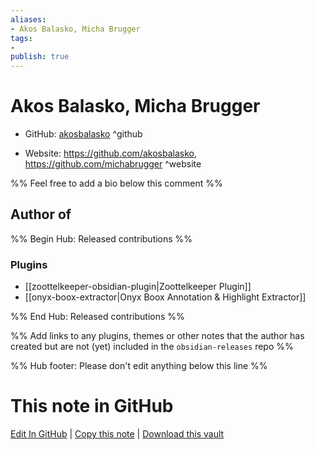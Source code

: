 ```yaml
---
aliases:
- Akos Balasko, Micha Brugger
tags:
- 
publish: true
---
```


# Akos Balasko, Micha Brugger

- GitHub: [akosbalasko](https://github.com/akosbalasko/) ^github
<!-- - Discord: `@` ^discord-->
- Website: <https://github.com/akosbalasko>, <https://github.com/michabrugger> ^website
<!-- - [[Publish sites|Publish site]]: <https://> ^publish-->

%% Feel free to add a bio below this comment %%


## Author of

%% Begin Hub: Released contributions %%
### Plugins
- [[zoottelkeeper-obsidian-plugin|Zoottelkeeper Plugin]]
- [[onyx-boox-extractor|Onyx Boox Annotation & Highlight Extractor]]

%% End Hub: Released contributions %%

%% Add links to any plugins, themes or other notes that the author has created but are not (yet) included in the `obsidian-releases` repo %%

<!--
### Unlisted plugins
-->

<!--
### Others
-->

<!--
## Sponsor this author
-->

<!-- - [[GitHub sponsors]]: [Sponsor @akosbalasko on GitHub Sponsors](https://github.com/sponsors/akosbalasko) ^github-sponsor-->
<!-- - [[Buy me a coffee]]: <https://> ^buy-me-a-coffee-->
<!-- - [[PayPal]]: <https://> ^paypal-->
<!-- - [[Patreon]]: <https://> ^patreon-->

<!--
## Follow this author
-->

<!-- - [[YouTube Channels|On YouTube]]: <https://> ^youtube-->
<!-- - Twitter: <https://> ^twitter-->
<!-- - ... -->

%% Hub footer: Please don't edit anything below this line %%

# This note in GitHub

<span class="git-footer">[Edit In GitHub](https://github.dev/obsidian-community/obsidian-hub/blob/main/01%20-%20Community/People/akosbalasko.md "git-hub-edit-note") | [Copy this note](https://raw.githubusercontent.com/obsidian-community/obsidian-hub/main/01%20-%20Community/People/akosbalasko.md "git-hub-copy-note") | [Download this vault](https://github.com/obsidian-community/obsidian-hub/archive/refs/heads/main.zip "git-hub-download-vault") </span>
